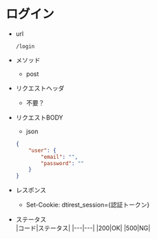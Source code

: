 # ログイン
* url
  ```
  /login
  ```
  
* メソッド
  * post

* リクエストヘッダ
  * 不要？
  
* リクエストBODY
  * json
  ```json
  {
      "user": {
          "email": "",
          "password": ""
      }
  }
  ```

* レスポンス
  * Set-Cookie: dtirest_session={認証トークン} 

* ステータス  
  |コード|ステータス|
  |---|---|
  |200|OK|
  |500|NG|

 

